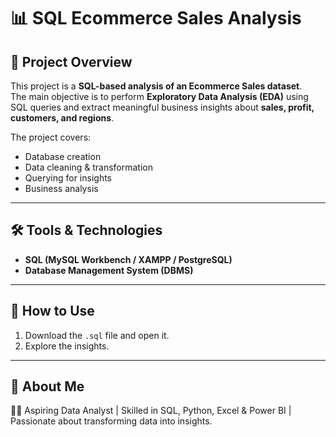 # 📊 SQL Ecommerce Sales Analysis  

## 📌 Project Overview  
This project is a **SQL-based analysis of an Ecommerce Sales dataset**.  
The main objective is to perform **Exploratory Data Analysis (EDA)** using SQL queries and extract meaningful business insights about **sales, profit, customers, and regions**.  

The project covers:  
- Database creation  
- Data cleaning & transformation  
- Querying for insights  
- Business analysis  

---

## 🛠️ Tools & Technologies  
- **SQL (MySQL Workbench / XAMPP / PostgreSQL)**  
- **Database Management System (DBMS)**

---

  ## 🚀 How to Use
1. Download the `.sql` file and open it.  
2. Explore the insights.  

---

## 📌 About Me
👨‍💻 Aspiring Data Analyst | Skilled in SQL, Python, Excel & Power BI | Passionate about transforming data into insights.  
